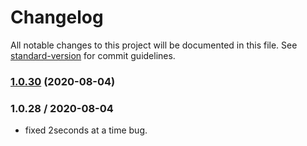 # Changelog

All notable changes to this project will be documented in this file. See [standard-version](https://github.com/conventional-changelog/standard-version) for commit guidelines.

### [1.0.30](https://github.com/mlinquan/vue-awesome-countdown/compare/v1.0.29...v1.0.30) (2020-08-04)

### 1.0.28 / 2020-08-04
 * fixed 2seconds at a time bug.